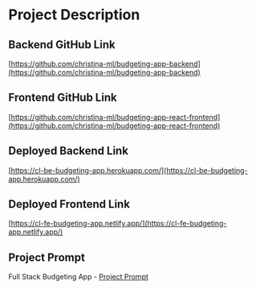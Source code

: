 # Project Description
## Backend GitHub Link
[https://github.com/christina-ml/budgeting-app-backend](https://github.com/christina-ml/budgeting-app-backend)

## Frontend GitHub Link
[https://github.com/christina-ml/budgeting-app-react-frontend](https://github.com/christina-ml/budgeting-app-react-frontend)

## Deployed Backend Link
[https://cl-be-budgeting-app.herokuapp.com/](https://cl-be-budgeting-app.herokuapp.com/)

## Deployed Frontend Link
[https://cl-fe-budgeting-app.netlify.app/](https://cl-fe-budgeting-app.netlify.app/)

## Project Prompt
Full Stack Budgeting App - [Project Prompt](https://github.com/joinpursuit/budgeting-app-project-prompt)
